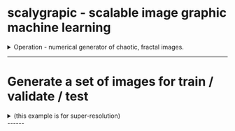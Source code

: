 # scalygrapic - scalable image graphic machine learning
<details>
  <summary> 
   Operation - numerical generator of chaotic, fractal images.
  </summary>
  <br>
  a. Clone this repository
  
  ```bash scripting
    git clone https://github.com/dlanier/scalygraphic.git
  ```
  b. Edit a yaml file to set your image resolutions and number of images
  
Requires Python 3.5 or more
 </details>

------
 # Generate a set of images for train / validate / test 
<details>
  <summary>
   (this example is for super-resolution)
  </summary> <br>
  a. Copy the file scalygraphic/data/run_files/create_scaled_image_set.yml to your run (or test) directory.  <br>
  ```bash scripting
  #in the directory with the cloned repo
  mkdir -p run_dir/results
  cp scalygraphic/data/run_files/create_scaled_image_set.yml run_dir/anew_image_set.yml
  ```
   <br>
  b. Edit the newly copied file to set the run parameters for the desired data set.  <br>
  ```bash scripting
    method:               scaled_images_dataset

    #number of pairs of images
    number_of_image_sets: 100

    #small scale size
    small_scale_rows:     128
    small_scale_cols:     128

    #matching large scale image size
    large_scale_rows:     256
    large_scale_cols:     256

    #where to write the results
    results_directory:    ./run_dir/results

    #max number of iterations for the algorithm (larger is slower)
    it_max:               64
    #image diagonal multiples (larger is slower, smaller may produce artifacts)
    scale_dist:           10

    #false color if true
    greyscale:            False
    #constrain image generation to use one equation only
    use_one_eq:           False
  ```
<br>
  c. Call the main function from the command line with the edited .yml file.  <br>
  ```bash scripting
  #Note that the run_file is in the run_directory
  python3 ./scalygraphic/src/scalygraphic.py -run_directory ./run_dir/ -run_file anew_image_set.yml
  #Check that the hash-named images begin to appear in the run_dir/results directory
  ```
</details>
------
